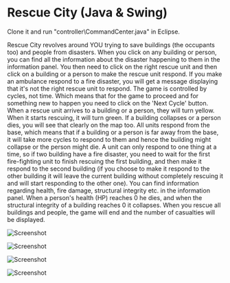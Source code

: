# Rescue City (Java & Swing)

Clone it and run "controller\CommandCenter.java" in Eclipse.

Rescue City revolves around YOU trying to save buildings (the occupants too) and people from disasters. When you click on any building or person, you can find all the information about the disaster happening to them in the information panel. You then need to click on the right rescue unit and then click on a building or a person to make the rescue unit respond. If you make an ambulance respond to a fire disaster, you will get a message displaying that it's not the right rescue unit to respond.
The game is controlled by cycles, not time. Which means that for the game to proceed and for something new to happen you need to click on the 'Next Cycle' button.
When a rescue unit arrives to a building or a person, they will turn yellow. When it starts rescuing, it will turn green. If a building collapses or a person dies, you will see that clearly on the map too. All units respond from the base, which means that if a building or a person is far away from the base, it will take more cycles to respond to them and hence the building might collapse or the person might die. A unit can only respond to one thing at a time, so if two building have a fire disaster, you need to wait for the first fire-fighting unit to finish rescuing the first building, and then make it respond to the second building (if you choose to make it respond to the other building it will leave the current building without completely rescuing it and will start responding to the other one). You can find information regarding health, fire damage, structural integrity etc. in the information panel. When a person's health (HP) reaches 0 he dies, and when the structural integrity of a building reaches 0 it collapses. 
When you rescue all buildings and people, the game will end and the number of casualties will be displayed.

![Screenshot](https://github.com/danielashrafk/rescue-city/blob/master/RescueSimulation-M2/r2.png)

![Screenshot](https://github.com/danielashrafk/rescue-city/blob/master/RescueSimulation-M2/r1.png)

![Screenshot](https://github.com/danielashrafk/rescue-city/blob/master/RescueSimulation-M2/r3.png)

![Screenshot](https://github.com/danielashrafk/rescue-city/blob/master/RescueSimulation-M2/r4.png)

